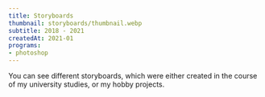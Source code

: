 ```yaml
---
title: Storyboards
thumbnail: storyboards/thumbnail.webp
subtitle: 2018 - 2021
createdAt: 2021-01
programs:
- photoshop
---
```


You can see different storyboards, which were either created in the course of my university studies, or my hobby projects.

<asset-image src="storyboards/creartive.webp" alt="Creartive"></asset-image>
<asset-image src="storyboards/monday_morning_sketch.webp" alt="Monday Morning Sketch"></asset-image>
<asset-image src="storyboards/monday_morning_final.webp" alt="Monday Morning Final"></asset-image>
<asset-image src="storyboards/high_rise.webp" alt="High Rise"></asset-image>
